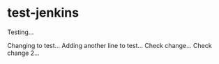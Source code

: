 # test-jenkins

Testing...

Changing to test...
Adding another line to test...
Check change...
Check change 2...
